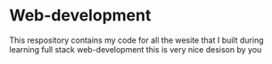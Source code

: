 # Web-development
This respository contains my code for all the wesite that I built during learning full stack web-development
this is very nice desison by you
